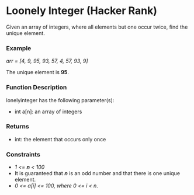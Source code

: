 # Loonely Integer (Hacker Rank)

Given an array of integers, where all elements but one occur twice, find the unique element.

### Example

*arr = [4, 9, 95, 93, 57, 4, 57, 93, 9]* 

The unique element is **95**.

### Function Description

lonelyinteger has the following parameter(s):

* int a[n]: an array of integers

### Returns

* int: the element that occurs only once

### Constraints
* *1 <= ***n*** < 100*
* It is guaranteed that ***n*** is an odd number and that there is one unique element.
* *0 <= a[i] <= 100, where 0 <= i < n*.